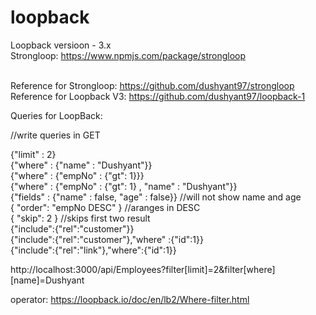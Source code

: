 # loopback

Loopback versioon - 3.x <br>
Strongloop: https://www.npmjs.com/package/strongloop <br><br>

Reference for Strongloop: https://github.com/dushyant97/strongloop <br>
Reference for Loopback V3: https://github.com/dushyant97/loopback-1 <br>

Queries for LoopBack:<br/>

//write queries in GET  <br/>

{"limit" : 2} <br/>
{"where" : {"name" : "Dushyant"}} <br/>
{"where" : {"empNo" : {"gt": 1}}} <br/>
{"where" : {"empNo" : {"gt": 1} , "name" : "Dushyant"}} <br/>
{"fields" : {"name" : false, "age" : false}}	//will not show name and age    <br/>
{ "order": "empNo DESC" }	//aranges in DESC <br/>
{ "skip": 2 }	//skips first two result  <br/>
{"include":{"rel":"customer"}}  <br/>
{"include":{"rel":"customer"},"where" :{"id":1}}  <br/>
{"include":{"rel":"link"},"where":{"id":1}} <br/>

http://localhost:3000/api/Employees?filter[limit]=2&filter[where][name]=Dushyant  <br/>

operator:
https://loopback.io/doc/en/lb2/Where-filter.html  <br/>
